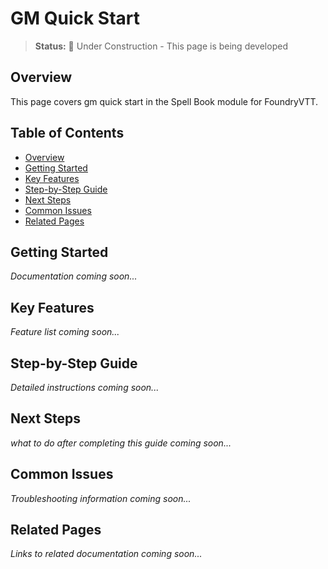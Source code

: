# GM Quick Start

> **Status:** 🚧 Under Construction - This page is being developed

## Overview

This page covers gm quick start in the Spell Book module for FoundryVTT.

## Table of Contents

- [Overview](#overview)
- [Getting Started](#getting-started)
- [Key Features](#key-features)
- [Step-by-Step Guide](#step-by-step-guide)
- [Next Steps](#next-steps)
- [Common Issues](#common-issues)
- [Related Pages](#related-pages)

## Getting Started

*Documentation coming soon...*

## Key Features

*Feature list coming soon...*

## Step-by-Step Guide

*Detailed instructions coming soon...*

## Next Steps

*what to do after completing this guide coming soon...*

## Common Issues

*Troubleshooting information coming soon...*

## Related Pages

*Links to related documentation coming soon...*
